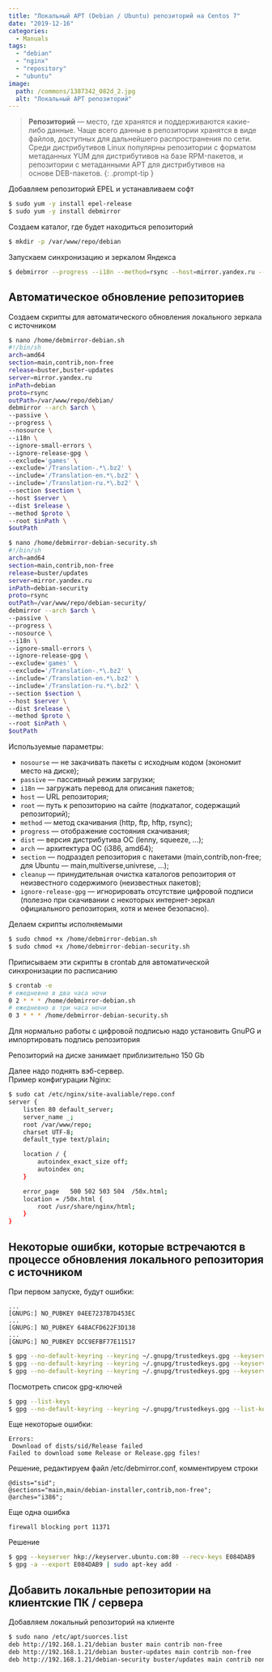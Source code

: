 ```yaml
---
title: "Локальный APT (Debian / Ubuntu) репозиторий на Centos 7"
date: "2019-12-16"
categories: 
  - Manuals
tags: 
  - "debian"
  - "nginx"
  - "repository"
  - "ubuntu"
image:
  path: /commons/1387342_082d_2.jpg
  alt: "Локальный APT репозиторий"
---
```


> **Репозиторий** — место, где хранятся и поддерживаются какие-либо данные. Чаще всего данные в репозитории хранятся в виде файлов, доступных для дальнейшего распространения по сети.  
> Среди дистрибутивов Linux популярны репозитории с форматом метаданных YUM для дистрибутивов на базе RPM-пакетов, и репозитории с метаданными APT для дистрибутивов на основе DEB-пакетов.
{: .prompt-tip }

Добавляем репозиторий EPEL и устанавливаем софт

```sh
$ sudo yum -y install epel-release
$ sudo yum -y install debmirror
```

Создаем каталог, где будет находиться репозиторий

```sh
$ mkdir -p /var/www/repo/debian
```

Запускаем синхронизацию и зеркалом Яндекса

```sh
$ debmirror --progress --i18n --method=rsync --host=mirror.yandex.ru --dist=buster --ignore-small-errors --ignore-release-gpg --exclude="games" --nosource --arch=amd64 /var/www/repo/debian
```

## Автоматическое обновление репозиториев

Создаем скрипты для автоматического обновления локального зеркала с источником

```sh
$ nano /home/debmirror-debian.sh
#!/bin/sh
arch=amd64
section=main,contrib,non-free
release=buster,buster-updates
server=mirror.yandex.ru
inPath=debian
proto=rsync
outPath=/var/www/repo/debian/
debmirror --arch $arch \
--passive \
--progress \
--nosource \
--i18n \
--ignore-small-errors \
--ignore-release-gpg \
--exclude='games' \
--exclude='/Translation-.*\.bz2' \
--include='/Translation-en.*\.bz2' \
--include='/Translation-ru.*\.bz2' \
--section $section \
--host $server \
--dist $release \
--method $proto \
--root $inPath \
$outPath
```

```sh
$ nano /home/debmirror-debian-security.sh
#!/bin/sh
arch=amd64
section=main,contrib,non-free
release=buster/updates
server=mirror.yandex.ru
inPath=debian-security
proto=rsync
outPath=/var/www/repo/debian-security/
debmirror --arch $arch \
--passive \
--progress \
--nosource \
--i18n \
--ignore-small-errors \
--ignore-release-gpg \
--exclude='games' \
--exclude='/Translation-.*\.bz2' \
--include='/Translation-en.*\.bz2' \
--include='/Translation-ru.*\.bz2' \
--section $section \
--host $server \
--dist $release \
--method $proto \
--root $inPath \
$outPath
```

Используемые параметры:

- `nosourse` — не закачивать пакеты с исходным кодом (экономит место на диске);
- `passive` — пассивный режим загрузки;
- `i18n` — загружать перевод для описания пакетов;
- `host` — URL репозитория;
- `root` — путь к репозиторию на сайте (подкаталог, содержащий репозиторий);
- `method` — метод скачивания (http, ftp, hftp, rsync);
- `progress` — отображение состояния скачивания;
- `dist` — версия дистрибутива ОС (lenny, squeeze, …);
- `arch` — архитектура ОС (i386, amd64);
- `section` — подраздел репозитория с пакетами (main,contrib,non-free; для Ubuntu — main,multiverse,univrese, …);
- `cleanup` — принудительная очистка каталогов репозитория от неизвестного содержимого (неизвестных пакетов);
- `ignore-release-gpg` — игнорировать отсутствие цифровой подписи (полезно при скачивании с некоторых интернет-зеркал официального репозитория, хотя и менее безопасно).

Делаем скрипты исполняемыми

```sh
$ sudo chmod +x /home/debmirror-debian.sh
$ sudo chmod +x /home/debmirror-debian-security.sh
```

Приписываем эти скрипты в crontab для автоматической синхронизации по расписанию

```sh
$ crontab -e
# ежедневно в два часа ночи
0 2 * * * /home/debmirror-debian.sh
# ежедневно в три часа ночи
0 3 * * * /home/debmirror-debian-security.sh
```

Для нормально работы с цифровой подписью надо установить GnuPG и импортировать подпись репозитория

Репозиторий на диске занимает приблизительно 150 Gb

Далее надо поднять вэб-сервер.  
Пример конфигурации Nginx:

```sh
$ sudo cat /etc/nginx/site-avaliable/repo.conf
server {
    listen 80 default_server;
    server_name _;
    root /var/www/repo;
    charset UTF-8;
    default_type text/plain;

    location / {
        autoindex_exact_size off;
        autoindex on;
    }

    error_page   500 502 503 504  /50x.html;
    location = /50x.html {
        root /usr/share/nginx/html;
    }
}
```

## Некоторые ошибки, которые встречаются в процессе обновления локального репозитория с источником

При первом запуске, будут ошибки:

```
...
[GNUPG:] NO_PUBKEY 04EE7237B7D453EC
...
[GNUPG:] NO_PUBKEY 648ACFD622F3D138
...
[GNUPG:] NO_PUBKEY DCC9EFBF77E11517
```

```sh
$ gpg --no-default-keyring --keyring ~/.gnupg/trustedkeys.gpg --keyserver hkp://keyserver.ubuntu.com:80 --recv-keys 04EE7237B7D453EC
$ gpg --no-default-keyring --keyring ~/.gnupg/trustedkeys.gpg --keyserver hkp://keyserver.ubuntu.com:80 --recv-keys 648ACFD622F3D138
$ gpg --no-default-keyring --keyring ~/.gnupg/trustedkeys.gpg --keyserver hkp://keyserver.ubuntu.com:80 --recv-keys DCC9EFBF77E11517
```

Посмотреть список gpg-ключей

```sh
$ gpg --list-keys
$ gpg --no-default-keyring --keyring ~/.gnupg/trustedkeys.gpg --list-key
```

Еще некоторые ошибки:

```
Errors:
 Download of dists/sid/Release failed
Failed to download some Release or Release.gpg files!
```

Решение, редактируем файл /etc/debmirror.conf, комментируем строки

```
@dists="sid";
@sections="main,main/debian-installer,contrib,non-free";
@arches="i386";
```

Еще одна ошибка

```
firewall blocking port 11371
```

Решение

```sh
$ gpg --keyserver hkp://keyserver.ubuntu.com:80 --recv-keys E084DAB9
$ gpg -a --export E084DAB9 | sudo apt-key add -
```

## Добавить локальные репозитории на клиентские ПК / сервера

Добавляем локальный репозиторий на клиенте

```sh
$ sudo nano /etc/apt/suorces.list
deb http://192.168.1.21/debian buster main contrib non-free
deb http://192.168.1.21/debian buster-updates main contrib non-free
deb http://192.168.1.21/debian-security buster/updates main contrib non-free
```

